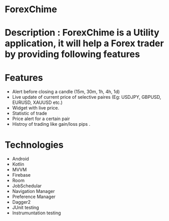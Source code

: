 # ForexChime

# Description : ForexChime is a Utility application, it will help a Forex trader by providing following features

# Features

* Alert before closing a candle (15m, 30m, 1h, 4h, 1d)
* Live update of current price of selective paires (Eg: USDJPY, GBPUSD, EURUSD, XAUUSD etc.)
* Widget with live price.
* Statistic of trade 
* Price alert for a certain pair
* Histroy of trading like gain/loss pips .

# Technologies

* Android
* Kotlin
* MVVM
* Firebase
* Room
* JobSchedular
* Navigation Manager
* Preference Manager
* Dagger2
* JUnit testing
* Instrumuntation testing
